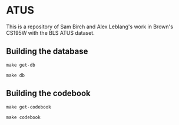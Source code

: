ATUS
===========

This is a repository of Sam Birch and Alex Leblang's work in Brown's CS195W
with the BLS ATUS dataset.


Building the database
--------

`make get-db`

`make db`

Building the codebook
------------

`make get-codebook`

`make codebook`